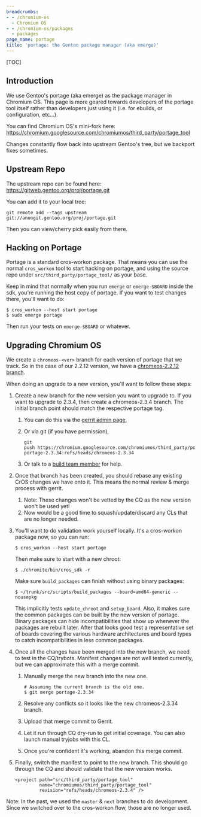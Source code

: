 ```yaml
---
breadcrumbs:
- - /chromium-os
  - Chromium OS
- - /chromium-os/packages
  - packages
page_name: portage
title: 'portage: the Gentoo package manager (aka emerge)'
---
```


[TOC]

## Introduction

We use Gentoo's portage (aka emerge) as the package manager in Chromium OS. This
page is more geared towards developers of the portage tool itself rather than
developers just using it (i.e. for ebuilds, or configuration, etc...).

You can find Chromium OS's mini-fork here:
<https://chromium.googlesource.com/chromiumos/third_party/portage_tool>

Changes constantly flow back into upstream Gentoo's tree, but we backport fixes
sometimes.

## Upstream Repo

The upstream repo can be found here:
<https://gitweb.gentoo.org/proj/portage.git>

You can add it to your local tree:

```none
git remote add --tags upstream git://anongit.gentoo.org/proj/portage.git
```

Then you can view/cherry pick easily from there.

## Hacking on Portage

Portage is a standard cros-workon package. That means you can use the normal
`cros_workon` tool to start hacking on portage, and using the source repo under
`src/third_party/portage_tool/` as your base.

Keep in mind that normally when you run `emerge` or `emerge-$BOARD` inside the
sdk, you're running the host copy of portage. If you want to test changes there,
you'll want to do:

```none
$ cros_workon --host start portage
$ sudo emerge portage
```

Then run your tests on `emerge-$BOARD` or whatever.

## Upgrading Chromium OS

We create a `chromeos-<ver>` branch for each version of portage that we track.
So in the case of our 2.2.12 version, we have a [chromeos-2.2.12
branch](https://chromium.googlesource.com/chromiumos/third_party/portage_tool/+/chromeos-2.2.12).

When doing an upgrade to a new version, you'll want to follow these steps:

1.  Create a new branch for the new version you want to upgrade to. If
            you want to upgrade to 2.3.4, then create a chromeos-2.3.4 branch.
            The initial branch point should match the respective portage tag.
    1.  You can do this via the [gerrit admin
                page](https://chromium-review.googlesource.com/admin/projects/chromiumos/third_party/portage_tool),
    2.  Or via git (if you have permission),

        ```none
        git push https://chromium.googlesource.com/chromiumos/third_party/portage_tool portage-2.3.34:refs/heads/chromeos-2.3.34
        ```

    3.  Or talk to a [build team
                member](https://chromium.googlesource.com/chromiumos/docs/+/HEAD/contact.md#Public-discussion-groups)
                for help.
2.  Once that branch has been created, you should rebase any existing
            CrOS changes we have onto it. This means the normal review & merge
            process with gerrit.
    1.  Note: These changes won't be vetted by the CQ as the new version
                won't be used yet!
    2.  Now would be a good time to squash/update/discard any CLs that
                are no longer needed.
3.  You'll want to do validation work yourself locally.
    It's a cros-workon package now, so you can run:

    ```none
    $ cros_workon --host start portage
    ```

    Then make sure to start with a new chroot:

    ```none
    $ ./chromite/bin/cros_sdk -r
    ```

    Make sure `build_packages` can finish without using binary packages:

    ```none
    $ ~/trunk/src/scripts/build_packages --board=amd64-generic --nousepkg
    ```

    This implicitly tests `update_chroot` and `setup_board`. Also, it makes sure
    the common packages can be built by the new version of portage. Binary
    packages can hide incompatibilities that show up whenever the packages are
    rebuilt later. After that looks good test a representative set of boards
    covering the various hardware architectures and board types to catch
    incompatibilities in less common packages.
4.  Once all the changes have been merged into the new branch, we need
            to test in the CQ/trybots. Manifest changes are not well tested
            currently, but we can approximate this with a merge commit.
    1.  Manually merge the new branch into the new one.

        ```none
        # Assuming the current branch is the old one.
        $ git merge portage-2.3.34
        ```

    2.  Resolve any conflicts so it looks like the new chromeos-2.3.34
                branch.
    3.  Upload that merge commit to Gerrit.
    4.  Let it run through CQ dry-run to get initial coverage. You can
                also launch manual tryjobs with this CL.
    5.  Once you're confident it's working, abandon this merge commit.
5.  Finally, switch the manifest to point to the new branch. This should
            go through the CQ and should validate that the new version works.

    ```none
    <project path="src/third_party/portage_tool"
             name="chromiumos/third_party/portage_tool"
             revision="refs/heads/chromeos-2.3.4" />
    ```

Note: In the past, we used the `master` & `next` branches to do development.
Since we switched over to the cros-workon flow, those are no longer used.